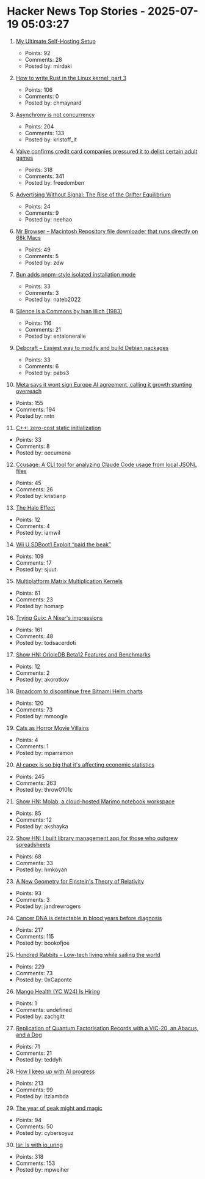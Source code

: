 # Hacker News Top Stories - 2025-07-19 05:03:27

1. [My Ultimate Self-Hosting Setup](https://codecaptured.com/blog/my-ultimate-self-hosting-setup/)
   - Points: 92
   - Comments: 28
   - Posted by: mirdaki

2. [How to write Rust in the Linux kernel: part 3](https://lwn.net/SubscriberLink/1026694/3413f4b43c862629/)
   - Points: 106
   - Comments: 0
   - Posted by: chmaynard

3. [Asynchrony is not concurrency](https://kristoff.it/blog/asynchrony-is-not-concurrency/)
   - Points: 204
   - Comments: 133
   - Posted by: kristoff_it

4. [Valve confirms credit card companies pressured it to delist certain adult games](https://www.pcgamer.com/software/platforms/valve-confirms-credit-card-companies-pressured-it-to-delist-certain-adult-games-from-steam/)
   - Points: 318
   - Comments: 341
   - Posted by: freedomben

5. [Advertising Without Signal: The Rise of the Grifter Equilibrium](https://www.gojiberries.io/advertising-without-signal-whe-amazon-ads-confuse-more-than-they-clarify/)
   - Points: 24
   - Comments: 9
   - Posted by: neehao

6. [Mr Browser – Macintosh Repository file downloader that runs directly on 68k Macs](https://www.macintoshrepository.org/44146-mr-browser)
   - Points: 49
   - Comments: 5
   - Posted by: zdw

7. [Bun adds pnpm-style isolated installation mode](https://github.com/oven-sh/bun/pull/20440)
   - Points: 33
   - Comments: 3
   - Posted by: nateb2022

8. [Silence Is a Commons by Ivan Illich (1983)](http://www.davidtinapple.com/illich/1983_silence_commons.html)
   - Points: 116
   - Comments: 21
   - Posted by: entaloneralie

9. [Debcraft – Easiest way to modify and build Debian packages](https://optimizedbyotto.com/post/debcraft-easy-debian-packaging/)
   - Points: 33
   - Comments: 6
   - Posted by: pabs3

10. [Meta says it wont sign Europe AI agreement, calling it growth stunting overreach](https://www.cnbc.com/2025/07/18/meta-europe-ai-code.html)
   - Points: 155
   - Comments: 194
   - Posted by: rntn

11. [C++: zero-cost static initialization](https://cofault.com/zero-cost-static.html)
   - Points: 33
   - Comments: 8
   - Posted by: oecumena

12. [Ccusage: A CLI tool for analyzing Claude Code usage from local JSONL files](https://github.com/ryoppippi/ccusage)
   - Points: 45
   - Comments: 26
   - Posted by: kristianp

13. [The Halo Effect](https://kwokchain.com/2025/07/15/the-halo-effect/)
   - Points: 12
   - Comments: 4
   - Posted by: iamwil

14. [Wii U SDBoot1 Exploit “paid the beak”](https://consolebytes.com/wii-u-sdboot1-exploit-paid-the-beak/)
   - Points: 109
   - Comments: 17
   - Posted by: sjuut

15. [Multiplatform Matrix Multiplication Kernels](https://burn.dev/blog/sota-multiplatform-matmul/)
   - Points: 61
   - Comments: 23
   - Posted by: homarp

16. [Trying Guix: A Nixer's impressions](https://tazj.in/blog/trying-guix)
   - Points: 161
   - Comments: 48
   - Posted by: todsacerdoti

17. [Show HN: OrioleDB Beta12 Features and Benchmarks](https://www.orioledb.com/blog/orioledb-beta12-benchmarks)
   - Points: 12
   - Comments: 2
   - Posted by: akorotkov

18. [Broadcom to discontinue free Bitnami Helm charts](https://github.com/bitnami/charts/issues/35164)
   - Points: 120
   - Comments: 73
   - Posted by: mmoogle

19. [Cats as Horror Movie Villains](https://gwern.net/cat-horror)
   - Points: 4
   - Comments: 1
   - Posted by: mparramon

20. [AI capex is so big that it's affecting economic statistics](https://paulkedrosky.com/honey-ai-capex-ate-the-economy/)
   - Points: 245
   - Comments: 263
   - Posted by: throw0101c

21. [Show HN: Molab, a cloud-hosted Marimo notebook workspace](https://molab.marimo.io/notebooks)
   - Points: 85
   - Comments: 12
   - Posted by: akshayka

22. [Show HN: I built library management app for those who outgrew spreadsheets](https://www.librari.io/)
   - Points: 68
   - Comments: 33
   - Posted by: hmkoyan

23. [A New Geometry for Einstein's Theory of Relativity](https://www.quantamagazine.org/a-new-geometry-for-einsteins-theory-of-relativity-20250716/)
   - Points: 93
   - Comments: 3
   - Posted by: jandrewrogers

24. [Cancer DNA is detectable in blood years before diagnosis](https://www.sciencenews.org/article/cancer-tumor-dna-blood-test-screening)
   - Points: 217
   - Comments: 115
   - Posted by: bookofjoe

25. [Hundred Rabbits – Low-tech living while sailing the world](https://100r.co/site/home.html)
   - Points: 229
   - Comments: 73
   - Posted by: 0xCaponte

26. [Mango Health (YC W24) Is Hiring](https://www.ycombinator.com/companies/mango-health/jobs/3bjIHus-founding-engineer)
   - Points: 1
   - Comments: undefined
   - Posted by: zachgitt

27. [Replication of Quantum Factorisation Records with a VIC-20, an Abacus, and a Dog](https://eprint.iacr.org/2025/1237)
   - Points: 71
   - Comments: 21
   - Posted by: teddyh

28. [How I keep up with AI progress](https://blog.nilenso.com/blog/2025/06/23/how-i-keep-up-with-ai-progress/)
   - Points: 213
   - Comments: 99
   - Posted by: itzlambda

29. [The year of peak might and magic](https://www.filfre.net/2025/07/the-year-of-peak-might-and-magic/)
   - Points: 94
   - Comments: 50
   - Posted by: cybersoyuz

30. [lsr: ls with io_uring](https://rockorager.dev/log/lsr-ls-but-with-io-uring/)
   - Points: 318
   - Comments: 153
   - Posted by: mpweiher

